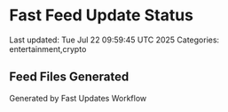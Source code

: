 # Fast Feed Update Status
Last updated: Tue Jul 22 09:59:45 UTC 2025
Categories: entertainment,crypto

## Feed Files Generated

Generated by Fast Updates Workflow
